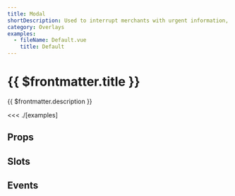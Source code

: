 ```yaml
---
title: Modal
shortDescription: Used to interrupt merchants with urgent information, details, or actions.
category: Overlays
examples:
  - fileName: Default.vue
    title: Default
---
```


# {{ $frontmatter.title }}

<Lede>

{{ $frontmatter.description }}

</Lede>

<Examples>

<<< ./[examples]

</Examples>

## Props

<PropsTable />

## Slots

<SlotsTable />

## Events

<EventsTable />
